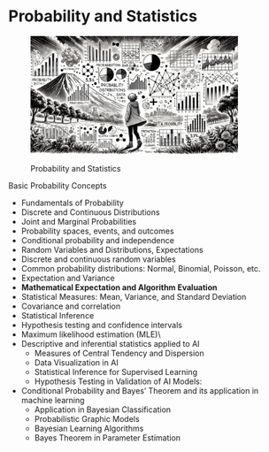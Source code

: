 # Probability and Statistics

<div align="left"><figure><img src="../../.gitbook/assets/ml-probability-and-statistics-min.png" alt="" width="375"><figcaption><p>Probability and Statistics</p></figcaption></figure></div>

Basic Probability Concepts

* Fundamentals of Probability
* Discrete and Continuous Distributions
* Joint and Marginal Probabilities
* Probability spaces, events, and outcomes
* Conditional probability and independence
* Random Variables and Distributions, Expectations
* Discrete and continuous random variables
* Common probability distributions: Normal, Binomial, Poisson, etc.
* Expectation and Variance
* **Mathematical Expectation and Algorithm Evaluation**
* Statistical Measures: Mean, Variance, and Standard Deviation
* Covariance and correlation
* Statistical Inference
* Hypothesis testing and confidence intervals
* Maximum likelihood estimation (MLE)\\
* Descriptive and inferential statistics applied to AI
  * Measures of Central Tendency and Dispersion
  * Data Visualization in AI
  * Statistical Inference for Supervised Learning
  * Hypothesis Testing in Validation of AI Models:
* Conditional Probability and Bayes’ Theorem and its application in machine learning
  * Application in Bayesian Classification
  * Probabilistic Graphic Models
  * Bayesian Learning Algorithms
  * Bayes Theorem in Parameter Estimation
